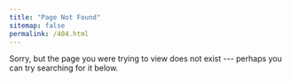 ```yaml
---
title: "Page Not Found"
sitemap: false
permalink: /404.html
---
```


Sorry, but the page you were trying to view does not exist --- perhaps you can try searching for it below.

